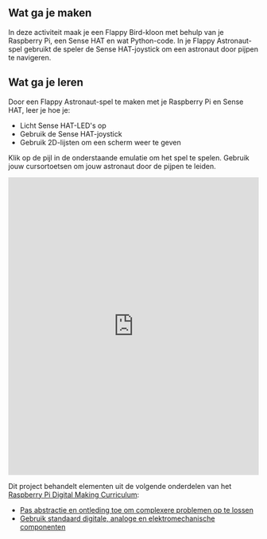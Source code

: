 ## Wat ga je maken
In deze activiteit maak je een Flappy Bird-kloon met behulp van je Raspberry Pi, een Sense HAT en wat Python-code. In je Flappy Astronaut-spel gebruikt de speler de Sense HAT-joystick om een astronaut door pijpen te navigeren.

## Wat ga je leren
Door een Flappy Astronaut-spel te maken met je Raspberry Pi en Sense HAT, leer je hoe je:

- Licht Sense HAT-LED's op
- Gebruik de Sense HAT-joystick
- Gebruik 2D-lijsten om een scherm weer te geven

Klik op de pijl in de onderstaande emulatie om het spel te spelen. Gebruik jouw cursortoetsen om jouw astronaut door de pijpen te leiden. 
<iframe src="https://trinket.io/embed/python/e77660ee7e?outputOnly=true" width="100%" height="600" frameborder="0" marginwidth="0" marginheight="0" allowfullscreen mark="crwd-mark"></iframe>

Dit project behandelt elementen uit de volgende onderdelen van het [Raspberry Pi Digital Making Curriculum](https://www.raspberrypi.org/curriculum/):

- [Pas abstractie en ontleding toe om complexere problemen op te lossen](https://www.raspberrypi.org/curriculum/programming/developer)
- [Gebruik standaard digitale, analoge en elektromechanische componenten](https://www.raspberrypi.org/curriculum/physical-computing/creator)
